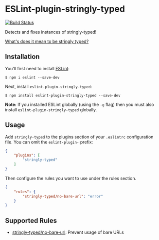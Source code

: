 ESLint-plugin-stringly-typed
=============================

[![Build Status](https://travis-ci.org/eddieantonio/eslint-plugin-stringly-typed.svg?branch=master)](https://travis-ci.org/eddieantonio/eslint-plugin-stringly-typed)

Detects and fixes instances of stringly-typed!

[What's does it mean to be stringly typed?][stringly-typed]


[stringly-typed]: http://wiki.c2.com/?StringlyTyped

## Installation

You'll first need to install [ESLint](http://eslint.org):

```
$ npm i eslint --save-dev
```

Next, install `eslint-plugin-stringly-typed`:

```
$ npm install eslint-plugin-stringly-typed --save-dev
```

**Note:** If you installed ESLint globally (using the `-g` flag) then you must also install `eslint-plugin-stringly-typed` globally.

## Usage

Add `stringly-typed` to the plugins section of your `.eslintrc` configuration file. You can omit the `eslint-plugin-` prefix:

```json
{
    "plugins": [
        "stringly-typed"
    ]
}
```


Then configure the rules you want to use under the rules section.

```json
{
    "rules": {
        "stringly-typed/no-bare-url": "error"
    }
}
```

## Supported Rules

* [stringly-typed/no-bare-url](docs/rules/no-bare-url.md): Prevent usage of bare URLs

